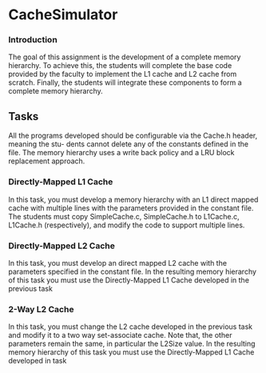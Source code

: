 # CacheSimulator

### Introduction
The goal of this assignment is the development of a complete memory hierarchy. To achieve this, the students will complete the base code provided by the faculty to implement the L1 cache and L2 cache from scratch. Finally, the students will integrate these components to form a complete memory hierarchy.

## Tasks
All the programs developed should be configurable via the Cache.h header, meaning the stu- dents cannot delete any of the constants defined in the file.
The memory hierarchy uses a write back policy and a LRU block replacement approach.

### Directly-Mapped L1 Cache
In this task, you must develop a memory hierarchy with an L1 direct mapped cache with multiple lines with the parameters provided in the constant file.
The students must copy SimpleCache.c, SimpleCache.h to L1Cache.c, L1Cache.h (respectively), and modify the code to support multiple lines.

### Directly-Mapped L2 Cache
In this task, you must develop an direct mapped L2 cache with the parameters specified in the constant file. In the resulting memory hierarchy of this task you must use the Directly-Mapped L1 Cache developed in the previous task

### 2-Way L2 Cache
In this task, you must change the L2 cache developed in the previous task and modify it to a two way set-associate cache. Note that, the other parameters remain the same, in particular the L2Size value.
In the resulting memory hierarchy of this task you must use the Directly-Mapped L1 Cache developed in task